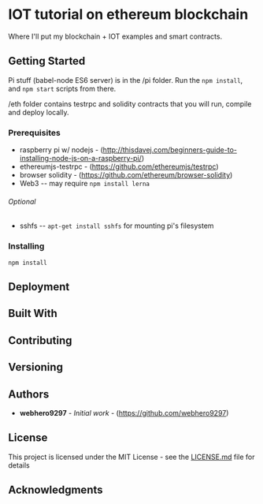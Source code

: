 # IOT tutorial on ethereum blockchain

Where I'll put my blockchain + IOT examples and smart contracts.

## Getting Started

Pi stuff (babel-node ES6 server) is in the /pi folder.  Run the ````npm install````, and ````npm start```` scripts from there.

/eth folder contains testrpc and solidity contracts that you will run, compile and deploy locally.

### Prerequisites

* raspberry pi w/ nodejs - (http://thisdavej.com/beginners-guide-to-installing-node-js-on-a-raspberry-pi/)
* ethereumjs-testrpc - (https://github.com/ethereumjs/testrpc)
* browser solidity - (https://github.com/ethereum/browser-solidity)
* Web3 -- may require ```` npm install lerna ````

###### Optional ######
* sshfs -- ```` apt-get install sshfs ```` for mounting pi's filesystem

### Installing

```` npm install ````

## Deployment


## Built With

## Contributing

## Versioning


## Authors

* **webhero9297** - *Initial work* - (https://github.com/webhero9297)

## License

This project is licensed under the MIT License - see the [LICENSE.md](LICENSE.md) file for details

## Acknowledgments

